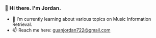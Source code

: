 ### 👋 Hi there. I'm Jordan.

- 🌱 I’m currently learning about various topics on Music Information Retrieval.
- 📫 Reach me here: guanjordan722@gmail.com



<!--
**jckuan/jckuan** is a ✨ _special_ ✨ repository because its `README.md` (this file) appears on your GitHub profile.

Here are some ideas to get you started:

- 🔭 I’m currently working on ...
- 🌱 I’m currently learning ...
- 👯 I’m looking to collaborate on ...
- 🤔 I’m looking for help with ...
- 💬 Ask me about ...
- 📫 How to reach me: ...
- 😄 Pronouns: ...
- ⚡ Fun fact: ...
-->
